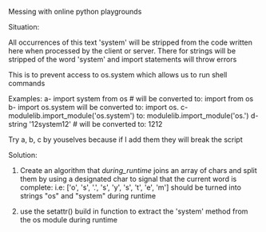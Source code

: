 Messing with online python playgrounds

Situation:

All occurrences of this text 'system' will be stripped from the code written
here when processed by the client or server. There for strings will be stripped
of the word 'system' and import statements will throw errors

This is to prevent access to os.system which allows us to run shell commands

Examples:
a- import system from os # will be converted to: import from os
b- import os.system will be converted to: import os.
c- modulelib.import_module('os.system') to: modulelib.import_module('os.')
d- string '12system12' # will be converted to: 1212


Try a, b, c by youselves because if I add them they will break the script


Solution:
1. Create an algorithm that _during_runtime_ joins an array of chars and split them by using a designated char to signal that the current word is complete:
   i.e: ['o', 's', '.', 's', 'y', 's', 't', 'e', 'm'] should be turned into
   strings "os" and "system" during runtime
   
 2. use the setattr() build in function to extract the 'system' method from
    the os module during runtime
